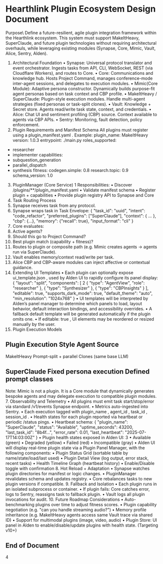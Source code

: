 # Hearthlink Plugin Ecosystem Design Document

Purpose\ Define a future-resilient, agile plugin integration framework within the Hearthlink ecosystem. This
system must support MakeItHeavy, SuperClaude, and future plugin technologies without requiring
architectural overhauls, while leveraging existing modules (Synapse, Core, Mimic, Vault, Alice, Sentry,
Alden).
1. Architectural Foundation
• Synapse: Universal protocol translator and event orchestrator. Ingests tasks from API, CLI,
WebSocket, REST (via Cloudflare Workers), and routes to Core.
• Core: Communications and knowledge hub. Hosts Project Command, manages conference-mode
inter-agent sessions, and delegates to execution modules.
• Mimic(Core Module): Adaptive persona constructor. Dynamically builds purpose-fit agent personas
based on task context and CBP profile.
• MakeItHeavy / SuperClaude: Plugin-style execution modules. Handle multi-agent strategies (fixed
personas or task-split clones).
• Vault: Knowledge + Secret store. Agents read/write task state, context, and credentials.
• Alice: Chat UI and sentiment profiling (CBP) source. Context available to agents via CBP APIs.
• Sentry: Monitoring, fault detection, policy enforcement.
2. Plugin Requirements and Manifest Schema
All plugins must register using a  plugin_manifest.yaml . Example:
plugin_name: MakeItHeavy
version: 1.0.3
entrypoint: ./main.py
roles_supported:
- researcher
- implementer
capabilities:
- subquestion_generation
- parallel_dispatch
- synthesis
fitness:
codegen.simple: 0.8
research.topic: 0.9
schema_version: 1.0
3. PluginManager (Core Service)
1
Responsibilities:
• Discover  /plugins/**/plugin_manifest.yaml
• Validate manifest schema
• Register plugin + capabilities
• Provide plugin registry API to Synapse and Core
4. Task Routing Process
1. Synapse receives task from any protocol.
2. Synapse wraps task in Task Envelope:
{
"task_id": "uuid",
"intent": "code_refactor",
"preferred_plugins": ["SuperClaude"],
"context": { ... },
"cbp": {...},
"memory": {"recall": true},
"input_format": "cli"
}
1. Core evaluates:
2. Active agents?
3. Should this go to Project Command?
4. Best plugin match (capability + fitness)?
5. Routes to plugin or composite path (e.g. Mimic creates agents → agents run via SuperClaude).
6. Vault enables memory/context read/write per task.
7. Alice CBP and CBP-aware modules can inject affective or contextual guidance.
5. Extending UI Templates
• Each plugin can optionally expose  ui_template.json , used by Alden UI to rapidly configure its
panel display:
{
"layout": "split",
"components": [
2
{ "type": "AgentView", "role": "researcher" },
{ "type": "Synthesizer" },
{ "type": "CBPInsights" }
],
"editable": true,
"supports_dark_mode": true,
"default_theme": "auto",
"min_resolution": "1024x768"
}
• UI templates will be interpreted by Alden’s panel manager to determine which panels to load, layout
behavior, default interaction bindings, and accessibility overrides.
• A fallback default template will be generated automatically if the plugin omits one.
• If  editable: true , UI elements may be reordered or resized manually by the user.
6. Plugin Execution Models
## Plugin Execution Style Agent Source
MakeItHeavy Prompt-split + parallel Clones (same base LLM)
## SuperClaude Fixed persona execution Defined prompt classes
Note: Mimic is not a plugin. It is a Core module that dynamically generates bespoke agents and may delegate
execution to compatible plugin modules.
7. Observability and Telemetry
• All plugins must emit task start/stop/error via standard  /v1/events  Synapse endpoint.
• Metrics auto-ingested into Sentry.
• Each execution tagged with  plugin_name ,  agent_id ,  task_id ,  session_id .
• Health states for each plugin reported via heartbeat or periodic  /status  pings.
• Heartbeat schema:
{
"plugin_name": "SuperClaude",
"status": "Available",
"uptime_seconds": 43200,
"last_task_id": "8b4f...",
"error_rate": 0.01,
"last_heartbeat": "2025-07-17T14:03:00Z"
}
• Plugin health states exposed in Alden UI:
3
• Available (green)
• Degraded (yellow)
• Failed (red)
• Incompatible (gray)
• Alden UI will display real-time plugin state via a Plugin Panel Manager, with the following
components:
• Plugin Status Grid (sortable table by name/state/load/last used)
• Plugin Detail View (log output, error stack, recent tasks)
• Health Timeline Graph (heartbeat history)
• Enable/Disable toggle with confirmation
8. Hot Reload + Adaptation
• Synapse watches plugin directories for manifest or logic changes.
• PluginManager revalidates schema and updates registry.
• Core rebalances tasks to new plugin versions if compatible.
9. Fallback and Isolation
• Each plugin runs in an isolated subprocess or container.
• If plugin fails: Core catches error, logs to Sentry, reassigns task to fallback plugin.
• Vault logs all plugin invocations for audit.
10. Future Roadmap Considerations
• Auto-benchmarking plugins over time to adjust fitness scores.
• Plugin capability negotiation (e.g. "can you handle streaming audio?")
• Memory profile inheritance (e.g. MakeItHeavy agents access same Vault trace via shared ID)
• Support for multimodal plugins (image, video, audio)
• Plugin Store: UI panel in Alden to enable/disable/update plugins with health state. (Targeting v10+)
## End of Document
4